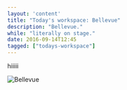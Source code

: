 ```yaml
---
layout: 'content'
title: "Today's workspace: Bellevue"
description: "Bellevue."
while: "literally on stage."
date: 2016-09-14T12:45
tagged: ["todays-workspace"]
---
```


hiiiii

![Bellevue](/img/today.JPG)
